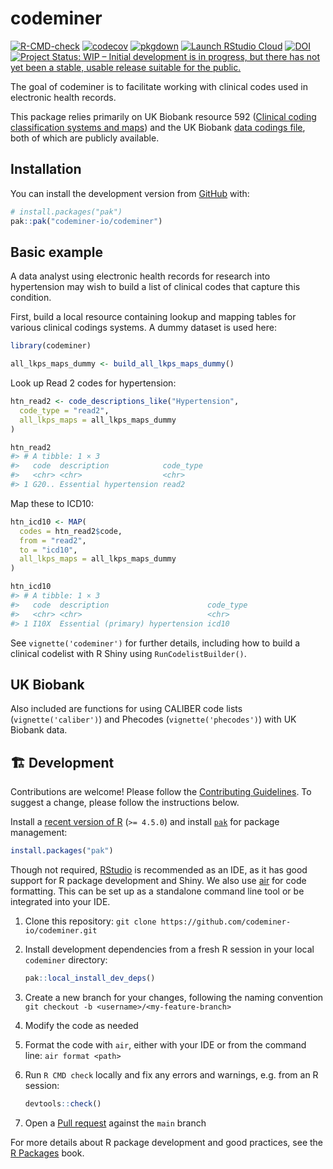 
<!-- README.md is generated from README.Rmd. Please edit that file -->

# codeminer

<!-- badges: start -->

[![R-CMD-check](https://github.com/codeminer-io/codeminer/actions/workflows/R-CMD-check.yaml/badge.svg)](https://github.com/codeminer-io/codeminer/actions/workflows/R-CMD-check.yaml)
[![codecov](https://codecov.io/gh/codeminer-io/codeminer/graph/badge.svg?token=AO69EQDLKI)](https://codecov.io/gh/codeminer-io/codeminer)
[![pkgdown](https://github.com/codeminer-io/codeminer/workflows/pkgdown/badge.svg)](https://github.com/codeminer-io/codeminer/actions)
[![Launch RStudio
Cloud](https://img.shields.io/badge/RStudio-Cloud-blue)](https://rstudio.cloud/project/4007004)
[![DOI](https://zenodo.org/badge/485945478.svg)](https://zenodo.org/badge/latestdoi/485945478)
[![Project Status: WIP – Initial development is in progress, but there
has not yet been a stable, usable release suitable for the
public.](https://www.repostatus.org/badges/latest/wip.svg)](https://www.repostatus.org/#wip)
<!-- badges: end -->

The goal of codeminer is to facilitate working with clinical codes used
in electronic health records.

This package relies primarily on UK Biobank resource 592 ([Clinical
coding classification systems and
maps](https://biobank.ndph.ox.ac.uk/ukb/refer.cgi?id=592)) and the UK
Biobank [data codings
file](https://biobank.ctsu.ox.ac.uk/crystal/exinfo.cgi?src=accessing_data_guide),
both of which are publicly available.

## Installation

You can install the development version from
[GitHub](https://github.com/) with:

``` r
# install.packages("pak")
pak::pak("codeminer-io/codeminer")
```

## Basic example

A data analyst using electronic health records for research into
hypertension may wish to build a list of clinical codes that capture
this condition.

First, build a local resource containing lookup and mapping tables for
various clinical codings systems. A dummy dataset is used here:

``` r
library(codeminer)

all_lkps_maps_dummy <- build_all_lkps_maps_dummy()
```

Look up Read 2 codes for hypertension:

``` r
htn_read2 <- code_descriptions_like("Hypertension",
  code_type = "read2",
  all_lkps_maps = all_lkps_maps_dummy
)

htn_read2
#> # A tibble: 1 × 3
#>   code  description            code_type
#>   <chr> <chr>                  <chr>    
#> 1 G20.. Essential hypertension read2
```

Map these to ICD10:

``` r
htn_icd10 <- MAP(
  codes = htn_read2$code,
  from = "read2",
  to = "icd10",
  all_lkps_maps = all_lkps_maps_dummy
)

htn_icd10
#> # A tibble: 1 × 3
#>   code  description                      code_type
#>   <chr> <chr>                            <chr>    
#> 1 I10X  Essential (primary) hypertension icd10
```

See `vignette('codeminer')` for further details, including how to build
a clinical codelist with R Shiny using `RunCodelistBuilder()`.

## UK Biobank

Also included are functions for using CALIBER code lists
(`vignette('caliber')`) and Phecodes (`vignette('phecodes')`) with UK
Biobank data.

## 🏗️ Development

Contributions are welcome! Please follow the [Contributing
Guidelines](https://github.com/codeminer-io/codeminer/blob/main/CONTRIBUTING.md).
To suggest a change, please follow the instructions below.

Install a [recent version of R](https://www.r-project.org/) (`>= 4.5.0`)
and install [`pak`](https://pak.r-lib.org/) for package management:

``` r
install.packages("pak")
```

Though not required,
[RStudio](https://posit.co/download/rstudio-desktop/) is recommended as
an IDE, as it has good support for R package development and Shiny. We
also use [air](https://posit-dev.github.io/air/) for code formatting.
This can be set up as a standalone command line tool or be integrated
into your IDE.

1.  Clone this repository:
    `git clone https://github.com/codeminer-io/codeminer.git`

2.  Install development dependencies from a fresh R session in your
    local `codeminer` directory:

    ``` r
    pak::local_install_dev_deps()
    ```

3.  Create a new branch for your changes, following the naming
    convention `git checkout -b <username>/<my-feature-branch>`

4.  Modify the code as needed

5.  Format the code with `air`, either with your IDE or from the command
    line: `air format <path>`

6.  Run `R CMD check` locally and fix any errors and warnings, e.g. from
    an R session:

    ``` r
    devtools::check()
    ```

7.  Open a [Pull
    request](https://github.com/codeminer-io/codeminer/pulls) against
    the `main` branch

For more details about R package development and good practices, see the
[R Packages](https://r-pkgs.org/) book.
